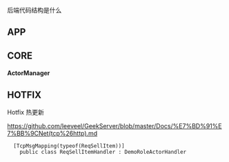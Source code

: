 后端代码结构是什么

## APP



## CORE

#### ActorManager



## HOTFIX

Hotfix 热更新



https://github.com/leeveel/GeekServer/blob/master/Docs/%E7%BD%91%E7%BB%9CNet(tcp%26http).md

```
  [TcpMsgMapping(typeof(ReqSellItem))]
    public class ReqSellItemHandler : DemoRoleActorHandler
```